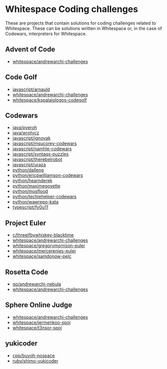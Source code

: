 # Whitespace Coding challenges

<!-- Generated by tools/generate_challenges.jq; DO NOT EDIT. -->

These are projects that contain solutions for coding challenges related
to Whitespace. These can be solutions written in Whitespace or, in the
case of Codewars, interpreters for Whitespace.

## Advent of Code

- [whitespace/andrewarchi-challenges](whitespace/andrewarchi-challenges.json)

## Code Golf

- [javascript/arnauld](javascript/arnauld.json)
- [whitespace/andrewarchi-challenges](whitespace/andrewarchi-challenges.json)
- [whitespace/kspalaiologos-codegolf](whitespace/kspalaiologos-codegolf.json)

## Codewars

- [java/pyeroh](java/pyeroh.json)
- [java/wrotycz](java/wrotycz.json)
- [javascript/ignovak](javascript/ignovak.json)
- [javascript/msucorey-codewars](javascript/msucorey-codewars.json)
- [javascript/namhle-codewars](javascript/namhle-codewars.json)
- [javascript/syntaqx-puzzles](javascript/syntaqx-puzzles.json)
- [javascript/therebelrobot](javascript/therebelrobot.json)
- [javascript/uraza](javascript/uraza.json)
- [python/dalleng](python/dalleng.json)
- [python/ericpwilliamson-codewars](python/ericpwilliamson-codewars.json)
- [python/hearnderek](python/hearnderek.json)
- [python/maximegoyette](python/maximegoyette.json)
- [python/musflood](python/musflood.json)
- [python/techiehelper-codewars](python/techiehelper-codewars.json)
- [python/wawrepo-kata](python/wawrepo-kata.json)
- [typescript/fy0u11](typescript/fy0u11.json)

## Project Euler

- [c/threeifbywhiskey-blacktime](c/threeifbywhiskey-blacktime.json)
- [whitespace/andrewarchi-challenges](whitespace/andrewarchi-challenges.json)
- [whitespace/gregorymorrison-euler](whitespace/gregorymorrison-euler.json)
- [whitespace/mercerenies-euler](whitespace/mercerenies-euler.json)
- [whitespace/samdonow-pelc](whitespace/samdonow-pelc.json)

## Rosetta Code

- [go/andrewarchi-nebula](go/andrewarchi-nebula.json)
- [whitespace/andrewarchi-challenges](whitespace/andrewarchi-challenges.json)

## Sphere Online Judge

- [whitespace/andrewarchi-challenges](whitespace/andrewarchi-challenges.json)
- [whitespace/jermenkoo-spoj](whitespace/jermenkoo-spoj.json)
- [whitespace/t3nsor-spoj](whitespace/t3nsor-spoj.json)

## yukicoder

- [cpp/buyoh-nospace](cpp/buyoh-nospace.json)
- [ruby/shimo-yukicoder](ruby/shimo-yukicoder.json)
